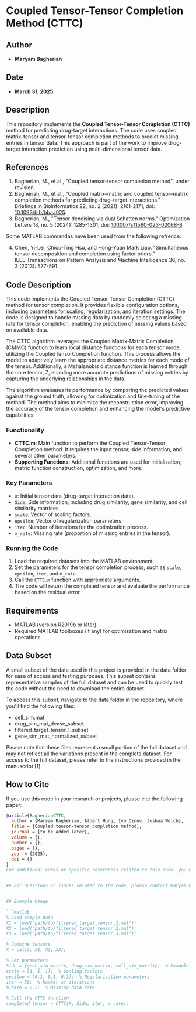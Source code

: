 # Coupled Tensor-Tensor Completion Method (CTTC)

## Author
- **Maryam Bagherian**

## Date
- **March 31, 2025**

## Description
This repository implements the **Coupled Tensor-Tensor Completion (CTTC)** method for predicting drug-target interactions. The code uses coupled matrix-tensor and tensor-tensor completion methods to predict missing entries in tensor data. This approach is part of the work to improve drug-target interaction prediction using multi-dimensional tensor data.

## References

1. Bagherian, M., et al., "Coupled tensor-tensor completion method", under revision. 
2. Bagherian, M., et al., "Coupled matrix–matrix and coupled tensor–matrix completion methods for predicting drug–target interactions."  
   Briefings in Bioinformatics 22, no. 2 (2021): 2161-2171, doi: [10.1093/bib/bbaa025](https://doi.org/10.1093/bib/bbaa025).
3. Bagherian, M., "Tensor denoising via dual Schatten norms." Optimization Letters 18, no. 5 (2024): 1285-1301, doi: [10.1007/s11590-023-02068-8](https://doi.org/10.1007/s11590-023-02068-8)
   
Some MATLAB commandas have been used from the following refrence: 

4. Chen, Yi-Lei, Chiou-Ting Hsu, and Hong-Yuan Mark Liao. "Simultaneous tensor decomposition and completion using factor priors."  
   IEEE Transactions on Pattern Analysis and Machine Intelligence 36, no. 3 (2013): 577-591.

## Code Description

This code implements the Coupled Tensor-Tensor Completion (CTTC) method for tensor completion. It provides flexible configuration options, including parameters for scaling, regularization, and iteration settings. The code is designed to handle missing data by randomly selecting a missing rate for tensor completion, enabling the prediction of missing values based on available data.

The CTTC algorithm leverages the Coupled Matrix-Matrix Completion (CMMC) function to learn local distance functions for each tensor mode, utilizing the CoupledTensorCompletion function. This process allows the model to adaptively learn the appropriate distance metrics for each mode of the tensor. Additionally, a Mahalanobis distance function is learned through the core tensor, Z, enabling more accurate predictions of missing entries by capturing the underlying relationships in the data.

The algorithm evaluates its performance by comparing the predicted values against the ground truth, allowing for optimization and fine-tuning of the method. The method aims to minimize the reconstruction error, improving the accuracy of the tensor completion and enhancing the model's predictive capabilities.

### Functionality
- **CTTC.m**: Main function to perform the Coupled Tensor-Tensor Completion method. It requires the input tensor, side information, and several other parameters.
- **Supporting Functions**: Additional functions are used for initialization, metric function construction, optimization, and more.

### Key Parameters
- `X`: Initial tensor data (drug-target interaction data).
- `Side`: Side information, including drug similarity, gene similarity, and cell similarity matrices.
- `scale`: Vector of scaling factors.
- `epsilon`: Vector of regularization parameters.
- `iter`: Number of iterations for the optimization process.
- `m_rate`: Missing rate (proportion of missing entries in the tensor).
  
### Running the Code
1. Load the required datasets into the MATLAB environment.
2. Set the parameters for the tensor completion process, such as `scale`, `epsilon`, `iter`, and `m_rate`.
3. Call the `CTTC.m` function with appropriate arguments.
4. The code will return the completed tensor and evaluate the performance based on the residual error.

## Requirements

- MATLAB (version R2019b or later)
- Required MATLAB toolboxes (if any) for optimization and matrix operations

## Data Subset
A small subset of the data used in this project is provided in the data folder for ease of access and testing purposes. This subset contains representative samples of the full dataset and can be used to quickly test the code without the need to download the entire dataset.

To access this subset, navigate to the data folder in the repository, where you'll find the following files:
- cell_sim.mat
- drug_sim_mat_dense_subset
- filtered_target_tensor_1_subset
- gene_sim_mat_normalized_subset

Please note that these files represent a small portion of the full dataset and may not reflect all the variations present in the complete dataset. For access to the full dataset, please refer to the instructions provided in the manuscript [1]. 

## How to Cite
If you use this code in your research or projects, please cite the following paper:
```bibtex
@article{BagherianCTTC,
  author = {Maryam Bagherian, Albert Hung, Ivo Dinov, Joshua Welch},
  title = {Coupled tensor-tensor completion method},
  journal = {to be added later},
  volume = {},
  number = {},
  pages = {},
  year = {2025},
  doi = {}
}
For additional works or specific references related to this code, you may also refer to the refrences above. 


## For questions or issues related to the code, please contact Maryam Bagherian at [maryambagherian@isu.deu].


## Example Usage

```matlab
% Load sample data
X1 = load("path/to/filtered_target_tensor_1.mat");
X2 = load("path/to/filtered_target_tensor_2.mat");
X3 = load("path/to/filtered_target_tensor_3.mat");

% Combine tensors
X = cat(2, X1, X2, X3);

% Set parameters
Side = {gene_sim_matrix, drug_sim_matrix, cell_sim_matrix};  % Example side info
scale = [1, 1, 1];  % Scaling factors
epsilon = [0.1, 0.1, 0.1];  % Regularization parameters
iter = 50;  % Number of iterations
m_rate = 0.2;  % Missing data rate

% Call the CTTC function
completed_tensor = CTTC(X, Side, iter, m_rate);







